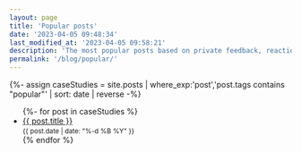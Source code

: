 ```yaml
---
layout: page
title: 'Popular posts'
date: '2023-04-05 09:48:34'
last_modified_at: '2023-04-05 09:58:21'
description: 'The most popular posts based on private feedback, reactions on Mastodon and what search engines are reporting as search terms.'
permalink: '/blog/popular/'
---
```

{%- assign caseStudies = site.posts | where_exp:'post','post.tags contains "popular"' | sort: date | reverse -%}
<ul class="list-hr">
{%- for post in caseStudies %}
  <li>
    <a class="u-url" title="Read the post ‘{{ post.title }}’" href="{{ post.url }}">{{ post.title }}</a><br>
    <small><time class="dt-published dim" datetime="{{ post.date | date_to_xmlschema }}" itemprop="dateCreated">{{ post.date | date: "%-d %B %Y" }}</time></small>
  </li>
{% endfor %}
</ul>